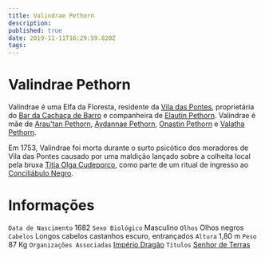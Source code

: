 ```yaml
---
title: Valindrae Pethorn
description: 
published: true
date: 2019-11-11T16:29:59.820Z
tags: 
---
```


<!-- SUBTITLE: Visão geral sobre Valindrae Pethorn -->

# Valindrae Pethorn
Valindrae é uma Elfa da Floresta, residente da [Vila das Pontes](http://localhost/lugares/plano-material/drafeon/sudeste-de-drafeon/vila-das-pontes#vila-das-pontes), proprietária do [Bar da Cachaça de Barro](http://localhost/lugares/plano-material/drafeon/sudeste-de-drafeon/vila-das-pontes/bar-da-cachaca-de-barro#bar-da-cachaca-de-barro) e companheira de [Elautin Pethorn](http://localhost/individuos/elautin-pethorn). Valindrae é mãe de [Arau'tan Pethorn](http://localhost/individuos/arautan-pethorn#arautan-pethorn), [Aydannae Pethorn](http://localhost/individuos/aydannae-pethorn#aydannae-pethorn), [Onastin Pethorn](http://localhost/individuos/onastin-pethorn#onastin-pethorn) e [Valatha Pethorn](http://localhost/individuos/valatha-pethorn#valatha-pethorn).

Em 1753, Valindrae foi morta durante o surto psicótico dos moradores de Vila das Pontes causado por uma maldição lançado sobre a colheita local pela bruxa [Titia Olga Cudeporco](http://localhost/individuos/titia-olga-cudeporco#titia-olga-cudeporco), como parte de um ritual de ingresso ao [Conciliábulo Negro](http://localhost/faccoes/faccoes-independentes/conciliabulo-negro#conciliabulo-negro).

# Informações
`Data de Nascimento` 1682 
`Sexo Biológico` Masculino
`Olhos` Olhos negros
`Cabelos` Longos cabelos castanhos escuro, entrançados
`Altura` 1,80 m
`Peso` 87 Kg
`Organizações Associadas` [Império Dragão](http://localhost/faccoes/nacoes/imperio-dragao#imperio-dragao)
`Títulos` [Senhor de Terras](http://localhost/rankings-e-titulos/senhor-de-terras#senhor-de-terras)

